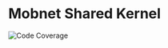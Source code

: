 # Mobnet Shared Kernel
![Code Coverage](https://img.shields.io/badge/Code%20Coverage-77%25-yellow?style=flat)
